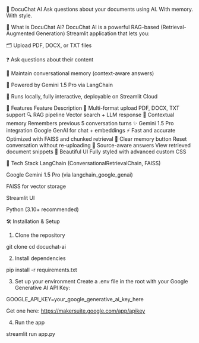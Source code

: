 📄 DocuChat AI
Ask questions about your documents using AI. With memory. With style.

🧠 What is DocuChat AI?
DocuChat AI is a powerful RAG-based (Retrieval-Augmented Generation) Streamlit application that lets you:

🗂️ Upload PDF, DOCX, or TXT files

❓ Ask questions about their content

💬 Maintain conversational memory (context-aware answers)

🧠 Powered by Gemini 1.5 Pro via LangChain

💾 Runs locally, fully interactive, deployable on Streamlit Cloud

🚀 Features
Feature Description
📄 Multi-format upload PDF, DOCX, TXT support
🔍 RAG pipeline Vector search + LLM response
💭 Contextual memory Remembers previous 5 conversation turns
✨ Gemini 1.5 Pro integration Google GenAI for chat + embeddings
⚡ Fast and accurate Optimized with FAISS and chunked retrieval
🧼 Clear memory button Reset conversation without re-uploading
🧠 Source-aware answers View retrieved document snippets
🎨 Beautiful UI Fully styled with advanced custom CSS

🧪 Tech Stack
LangChain (ConversationalRetrievalChain, FAISS)

Google Gemini 1.5 Pro (via langchain_google_genai)

FAISS for vector storage

Streamlit UI

Python (3.10+ recommended)

🛠️ Installation & Setup

1. Clone the repository

git clone
cd docuchat-ai

2. Install dependencies

pip install -r requirements.txt

3. Set up your environment
   Create a .env file in the root with your Google Generative AI API Key:

GOOGLE_API_KEY=your_google_generative_ai_key_here

Get one here: https://makersuite.google.com/app/apikey

4. Run the app

streamlit run app.py
